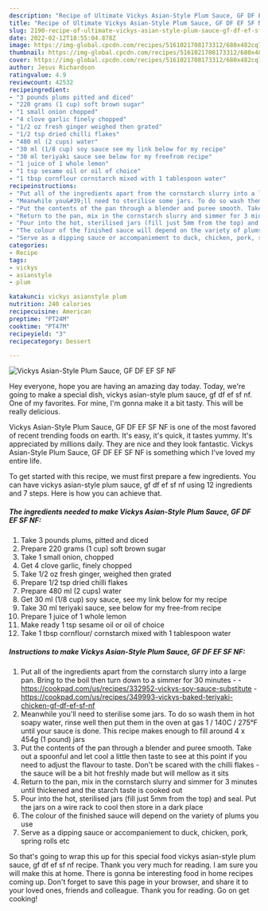 ```yaml
---
description: "Recipe of Ultimate Vickys Asian-Style Plum Sauce, GF DF EF SF NF"
title: "Recipe of Ultimate Vickys Asian-Style Plum Sauce, GF DF EF SF NF"
slug: 2190-recipe-of-ultimate-vickys-asian-style-plum-sauce-gf-df-ef-sf-nf
date: 2022-02-12T18:55:04.878Z
image: https://img-global.cpcdn.com/recipes/5161021708173312/680x482cq70/vickys-asian-style-plum-sauce-gf-df-ef-sf-nf-recipe-main-photo.jpg
thumbnail: https://img-global.cpcdn.com/recipes/5161021708173312/680x482cq70/vickys-asian-style-plum-sauce-gf-df-ef-sf-nf-recipe-main-photo.jpg
cover: https://img-global.cpcdn.com/recipes/5161021708173312/680x482cq70/vickys-asian-style-plum-sauce-gf-df-ef-sf-nf-recipe-main-photo.jpg
author: Jesus Richardson
ratingvalue: 4.9
reviewcount: 42532
recipeingredient:
- "3 pounds plums pitted and diced"
- "220 grams (1 cup) soft brown sugar"
- "1 small onion chopped"
- "4 clove garlic finely chopped"
- "1/2 oz fresh ginger weighed then grated"
- "1/2 tsp dried chilli flakes"
- "480 ml (2 cups) water"
- "30 ml (1/8 cup) soy sauce see my link below for my recipe"
- "30 ml teriyaki sauce see below for my freefrom recipe"
- "1 juice of 1 whole lemon"
- "1 tsp sesame oil or oil of choice"
- "1 tbsp cornflour cornstarch mixed with 1 tablespoon water"
recipeinstructions:
- "Put all of the ingredients apart from the cornstarch slurry into a large pan. Bring to the boil then turn down to a simmer for 30 minutes  https://cookpad.com/us/recipes/332952-vickys-soy-sauce-substitute https://cookpad.com/us/recipes/349993-vickys-baked-teriyaki-chicken-gf-df-ef-sf-nf"
- "Meanwhile you&#39;ll need to sterilise some jars. To do so wash them in hot soapy water, rinse well then put them in the oven at gas 1 / 140C / 275°F until your sauce is done. This recipe makes enough to fill around 4 x 454g (1 pound) jars"
- "Put the contents of the pan through a blender and puree smooth. Take out a spoonful and let cool a little then taste to see at this point if you need to adjust the flavour to taste. Don&#39;t be scared with the chilli flakes - the sauce will be a bit hot freshly made but will mellow as it sits"
- "Return to the pan, mix in the cornstarch slurry and simmer for 3 minutes until thickened and the starch taste is cooked out"
- "Pour into the hot, sterilised jars (fill just 5mm from the top) and seal. Put the jars on a wire rack to cool then store in a dark place"
- "The colour of the finished sauce will depend on the variety of plums you use"
- "Serve as a dipping sauce or accompaniement to duck, chicken, pork, spring rolls etc"
categories:
- Recipe
tags:
- vickys
- asianstyle
- plum

katakunci: vickys asianstyle plum 
nutrition: 240 calories
recipecuisine: American
preptime: "PT24M"
cooktime: "PT47M"
recipeyield: "3"
recipecategory: Dessert

---
```



![Vickys Asian-Style Plum Sauce, GF DF EF SF NF](https://img-global.cpcdn.com/recipes/5161021708173312/680x482cq70/vickys-asian-style-plum-sauce-gf-df-ef-sf-nf-recipe-main-photo.jpg)

Hey everyone, hope you are having an amazing day today. Today, we're going to make a special dish, vickys asian-style plum sauce, gf df ef sf nf. One of my favorites. For mine, I'm gonna make it a bit tasty. This will be really delicious.



Vickys Asian-Style Plum Sauce, GF DF EF SF NF is one of the most favored of recent trending foods on earth. It's easy, it's quick, it tastes yummy. It's appreciated by millions daily. They are nice and they look fantastic. Vickys Asian-Style Plum Sauce, GF DF EF SF NF is something which I've loved my entire life.


To get started with this recipe, we must first prepare a few ingredients. You can have vickys asian-style plum sauce, gf df ef sf nf using 12 ingredients and 7 steps. Here is how you can achieve that.

<!--inarticleads1-->

##### The ingredients needed to make Vickys Asian-Style Plum Sauce, GF DF EF SF NF:

1. Take 3 pounds plums, pitted and diced
1. Prepare 220 grams (1 cup) soft brown sugar
1. Take 1 small onion, chopped
1. Get 4 clove garlic, finely chopped
1. Take 1/2 oz fresh ginger, weighed then grated
1. Prepare 1/2 tsp dried chilli flakes
1. Prepare 480 ml (2 cups) water
1. Get 30 ml (1/8 cup) soy sauce, see my link below for my recipe
1. Take 30 ml teriyaki sauce, see below for my free-from recipe
1. Prepare 1 juice of 1 whole lemon
1. Make ready 1 tsp sesame oil or oil of choice
1. Take 1 tbsp cornflour/ cornstarch mixed with 1 tablespoon water




<!--inarticleads2-->

##### Instructions to make Vickys Asian-Style Plum Sauce, GF DF EF SF NF:

1. Put all of the ingredients apart from the cornstarch slurry into a large pan. Bring to the boil then turn down to a simmer for 30 minutes -  - https://cookpad.com/us/recipes/332952-vickys-soy-sauce-substitute - https://cookpad.com/us/recipes/349993-vickys-baked-teriyaki-chicken-gf-df-ef-sf-nf
1. Meanwhile you&#39;ll need to sterilise some jars. To do so wash them in hot soapy water, rinse well then put them in the oven at gas 1 / 140C / 275°F until your sauce is done. This recipe makes enough to fill around 4 x 454g (1 pound) jars
1. Put the contents of the pan through a blender and puree smooth. Take out a spoonful and let cool a little then taste to see at this point if you need to adjust the flavour to taste. Don&#39;t be scared with the chilli flakes - the sauce will be a bit hot freshly made but will mellow as it sits
1. Return to the pan, mix in the cornstarch slurry and simmer for 3 minutes until thickened and the starch taste is cooked out
1. Pour into the hot, sterilised jars (fill just 5mm from the top) and seal. Put the jars on a wire rack to cool then store in a dark place
1. The colour of the finished sauce will depend on the variety of plums you use
1. Serve as a dipping sauce or accompaniement to duck, chicken, pork, spring rolls etc




So that's going to wrap this up for this special food vickys asian-style plum sauce, gf df ef sf nf recipe. Thank you very much for reading. I am sure you will make this at home. There is gonna be interesting food in home recipes coming up. Don't forget to save this page in your browser, and share it to your loved ones, friends and colleague. Thank you for reading. Go on get cooking!
